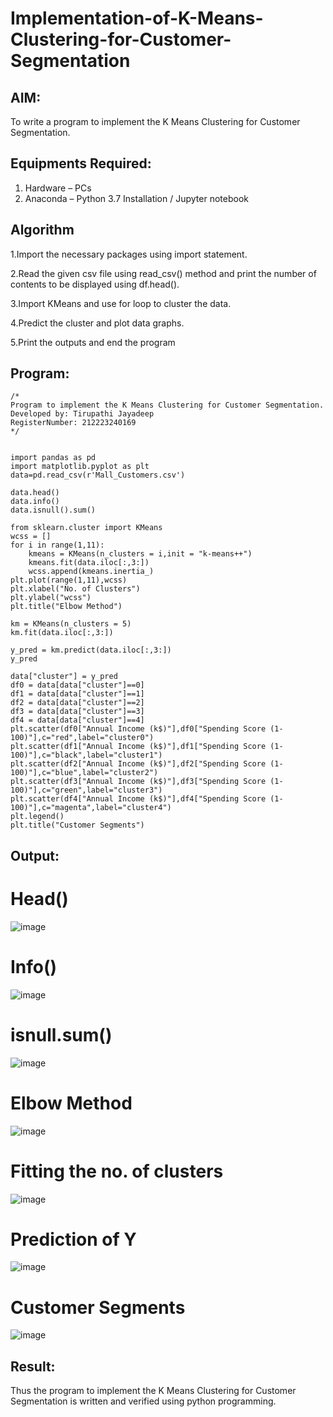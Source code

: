 # Implementation-of-K-Means-Clustering-for-Customer-Segmentation

## AIM:
To write a program to implement the K Means Clustering for Customer Segmentation.

## Equipments Required:
1. Hardware – PCs
2. Anaconda – Python 3.7 Installation / Jupyter notebook

## Algorithm
1.Import the necessary packages using import statement.

2.Read the given csv file using read_csv() method and print the number of contents to be displayed using df.head().

3.Import KMeans and use for loop to cluster the data.

4.Predict the cluster and plot data graphs.

5.Print the outputs and end the program
## Program:
```
/*
Program to implement the K Means Clustering for Customer Segmentation.
Developed by: Tirupathi Jayadeep
RegisterNumber: 212223240169
*/


import pandas as pd
import matplotlib.pyplot as plt
data=pd.read_csv(r'Mall_Customers.csv')

data.head()
data.info()
data.isnull().sum()

from sklearn.cluster import KMeans
wcss = []
for i in range(1,11):
    kmeans = KMeans(n_clusters = i,init = "k-means++")
    kmeans.fit(data.iloc[:,3:])
    wcss.append(kmeans.inertia_)
plt.plot(range(1,11),wcss)
plt.xlabel("No. of Clusters")
plt.ylabel("wcss")
plt.title("Elbow Method")

km = KMeans(n_clusters = 5)
km.fit(data.iloc[:,3:])

y_pred = km.predict(data.iloc[:,3:])
y_pred

data["cluster"] = y_pred
df0 = data[data["cluster"]==0]
df1 = data[data["cluster"]==1]
df2 = data[data["cluster"]==2]
df3 = data[data["cluster"]==3]
df4 = data[data["cluster"]==4]
plt.scatter(df0["Annual Income (k$)"],df0["Spending Score (1-100)"],c="red",label="cluster0")
plt.scatter(df1["Annual Income (k$)"],df1["Spending Score (1-100)"],c="black",label="cluster1")
plt.scatter(df2["Annual Income (k$)"],df2["Spending Score (1-100)"],c="blue",label="cluster2")
plt.scatter(df3["Annual Income (k$)"],df3["Spending Score (1-100)"],c="green",label="cluster3")
plt.scatter(df4["Annual Income (k$)"],df4["Spending Score (1-100)"],c="magenta",label="cluster4")
plt.legend()
plt.title("Customer Segments")
```
## Output:
# Head()
![image](https://github.com/23004426/Implementation-of-K-Means-Clustering-for-Customer-Segmentation/assets/144979327/5fd7ff3c-bb7e-4c7b-9fda-121a140881d6)

# Info()
![image](https://github.com/23004426/Implementation-of-K-Means-Clustering-for-Customer-Segmentation/assets/144979327/aec32a4c-3c19-44b7-a402-1006900bc8a5)

# isnull.sum()
![image](https://github.com/23004426/Implementation-of-K-Means-Clustering-for-Customer-Segmentation/assets/144979327/9a344f66-5cf0-49c8-8451-e1eac5a22ece)

# Elbow Method
![image](https://github.com/23004426/Implementation-of-K-Means-Clustering-for-Customer-Segmentation/assets/144979327/cb9b8296-89c9-48b6-8c2c-af1504ef8eef)

# Fitting the no. of clusters
![image](https://github.com/23004426/Implementation-of-K-Means-Clustering-for-Customer-Segmentation/assets/144979327/8bd21732-def0-4944-9dd7-046be44f5e9d)

# Prediction of Y
![image](https://github.com/23004426/Implementation-of-K-Means-Clustering-for-Customer-Segmentation/assets/144979327/fd66a326-e4f3-4469-8f83-a1f786211753)

# Customer Segments
![image](https://github.com/23004426/Implementation-of-K-Means-Clustering-for-Customer-Segmentation/assets/144979327/9db0da84-6bc1-441a-8ffc-9e120b9e398f)



## Result:
Thus the program to implement the K Means Clustering for Customer Segmentation is written and verified using python programming.
